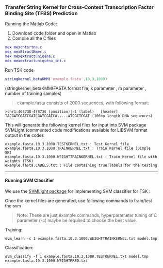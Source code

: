 ### Transfer String Kernel for Cross-Context Transcription Factor Binding Site (TFBS) Prediction 

Running the Matlab Code:

1. Download code folder and open in Matlab
2. Compile all the C files
```matlab
mex mexcntsrtna.c
mex mexEtractKmer.c
mex mexextractuniqena.c
mex mexextractuniquena_int.c
```

Run TSK code
```matlab
stringkernel_betaKMM('example.fasta',10,3,1000)
```
(stringkernel_betaKMM(FASTA format file, k parameter , m parameter , number of training samples)

>example.fasta consists of 2000 sequences, with following format:
```
>chr1:465738-478736 (position)|-1 (label)   [header]
TACGATCGATCGATCGATCGATCA.....ATCGCTCGAT (100bp length DNA sequences)
```

This will generate the following kernel files for input into SVM package SVMLight (commented code modifications available for LIBSVM format output in the code):

```
example.fasta.10.3.1000.TESTKERNEL.txt : Test Kernel file
example.fasta.10.3.1000.TRAINKERNEL.txt : Train Kernel file (Simple SK)
example.fasta.10.3.1000.WEIGHTTRAINKERNEL.txt : Train Kernel file with weights (TSK)
example.fasta.LABELS.txt : File containing true labels for the testing
```

***

#### Running SVM Classifier

We use the [SVMLight package](http://svmlight.joachims.org/) for implementing SVM classifier for TSK :

Once the kernel files are generated, use following commands to train/test the svm
>Note: These are just example commands, hyperparameter tuning of C parameter (-c) maybe be required to choose the best value.

Training:
```
svm_learn -c 1 example.fasta.10.3.1000.WEIGHTTRAINKERNEL.txt model.tmp
```
Classification:
```
svm_classify -f 1 example.fasta.10.3.1000.TESTKERNEL.txt model.tmp example.fasta.10.3.1000.WEIGHTPRED.txt
```
